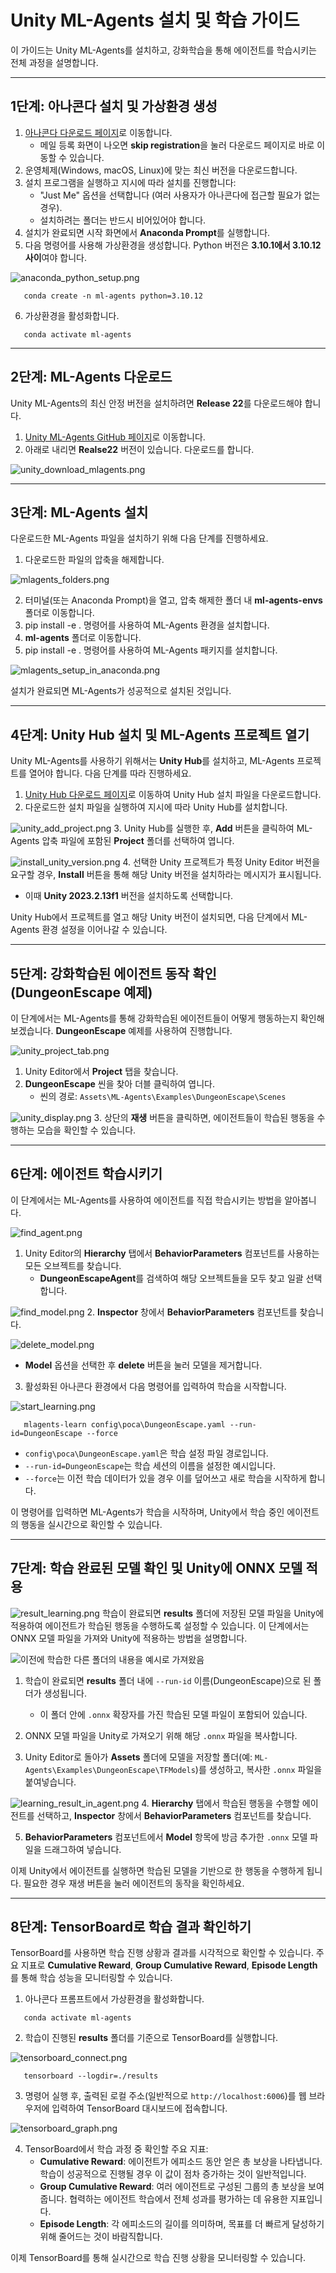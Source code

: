 
# Unity ML-Agents 설치 및 학습 가이드

이 가이드는 Unity ML-Agents를 설치하고, 강화학습을 통해 에이전트를 학습시키는 전체 과정을 설명합니다. 

---

## 1단계: 아나콘다 설치 및 가상환경 생성

1. [아나콘다 다운로드 페이지](https://www.anaconda.com/products/distribution#download-section)로 이동합니다.
   - 메일 등록 화면이 나오면 **skip registration**을 눌러 다운로드 페이지로 바로 이동할 수 있습니다.
2. 운영체제(Windows, macOS, Linux)에 맞는 최신 버전을 다운로드합니다.
3. 설치 프로그램을 실행하고 지시에 따라 설치를 진행합니다:
   - "Just Me" 옵션을 선택합니다 (여러 사용자가 아나콘다에 접근할 필요가 없는 경우).
   - 설치하려는 폴더는 반드시 비어있어야 합니다.
4. 설치가 완료되면 시작 화면에서 **Anaconda Prompt**를 실행합니다.
5. 다음 명령어를 사용해 가상환경을 생성합니다. Python 버전은 **3.10.1에서 3.10.12 사이**여야 합니다.

![anaconda_python_setup.png](anaconda_python_setup.png)
```
   conda create -n ml-agents python=3.10.12
```
6. 가상환경을 활성화합니다.
```
   conda activate ml-agents
```
---

## 2단계: ML-Agents 다운로드

Unity ML-Agents의 최신 안정 버전을 설치하려면 **Release 22**를 다운로드해야 합니다.

1. [Unity ML-Agents GitHub 페이지](https://github.com/Unity-Technologies/ml-agents?tab=readme-ov-file)로 이동합니다.
2. 아래로 내리면 **Realse22** 버전이 있습니다. 다운로드를 합니다.

![unity_download_mlagents.png](unity_download_mlagents.png)

---

## 3단계: ML-Agents 설치

다운로드한 ML-Agents 파일을 설치하기 위해 다음 단계를 진행하세요.


1. 다운로드한 파일의 압축을 해제합니다.

![mlagents_folders.png](mlagents_folders.png)

2. 터미널(또는 Anaconda Prompt)을 열고, 압축 해제한 폴더 내 **ml-agents-envs** 폴더로 이동합니다.
3. pip install -e . 명령어를 사용하여 ML-Agents 환경을 설치합니다.
4. **ml-agents** 폴더로 이동합니다.
5. pip install -e . 명령어를 사용하여 ML-Agents 패키지를 설치합니다.

![mlagents_setup_in_anaconda.png](mlagents_setup_in_anaconda.png)

설치가 완료되면 ML-Agents가 성공적으로 설치된 것입니다.

---

## 4단계: Unity Hub 설치 및 ML-Agents 프로젝트 열기

Unity ML-Agents를 사용하기 위해서는 **Unity Hub**를 설치하고, ML-Agents 프로젝트를 열어야 합니다. 다음 단계를 따라 진행하세요.

1. [Unity Hub 다운로드 페이지](https://unity.com/download)로 이동하여 Unity Hub 설치 파일을 다운로드합니다.
2. 다운로드한 설치 파일을 실행하여 지시에 따라 Unity Hub를 설치합니다.

![unity_add_project.png](unity_add_project.png)
3. Unity Hub를 실행한 후, **Add** 버튼을 클릭하여 ML-Agents 압축 파일에 포함된 **Project** 폴더를 선택하여 엽니다.

![install_unity_version.png](install_unity_version.png)
4. 선택한 Unity 프로젝트가 특정 Unity Editor 버전을 요구할 경우, **Install** 버튼을 통해 해당 Unity 버전을 설치하라는 메시지가 표시됩니다.
   - 이때 **Unity 2023.2.13f1** 버전을 설치하도록 선택합니다.

Unity Hub에서 프로젝트를 열고 해당 Unity 버전이 설치되면, 다음 단계에서 ML-Agents 환경 설정을 이어나갈 수 있습니다.

---

## 5단계: 강화학습된 에이전트 동작 확인 (DungeonEscape 예제)

이 단계에서는 ML-Agents를 통해 강화학습된 에이전트들이 어떻게 행동하는지 확인해보겠습니다. **DungeonEscape** 예제를 사용하여 진행합니다.

![unity_project_tab.png](unity_project_tab.png)
1. Unity Editor에서 **Project** 탭을 찾습니다.
2. **DungeonEscape** 씬을 찾아 더블 클릭하여 엽니다.
   - 씬의 경로: `Assets\ML-Agents\Examples\DungeonEscape\Scenes`

![unity_display.png](unity_display.png)
3. 상단의 **재생** 버튼을 클릭하면, 에이전트들이 학습된 행동을 수행하는 모습을 확인할 수 있습니다.

---

## 6단계: 에이전트 학습시키기

이 단계에서는 ML-Agents를 사용하여 에이전트를 직접 학습시키는 방법을 알아봅니다.

![find_agent.png](find_agent.png)
1. Unity Editor의 **Hierarchy** 탭에서 **BehaviorParameters** 컴포넌트를 사용하는 모든 오브젝트를 찾습니다.
   - **DungeonEscapeAgent**를 검색하여 해당 오브젝트들을 모두 찾고 일괄 선택합니다.

![find_model.png](find_model.png)
2. **Inspector** 창에서 **BehaviorParameters** 컴포넌트를 찾습니다.

![delete_model.png](delete_model.png)
   - **Model** 옵션을 선택한 후 **delete** 버튼을 눌러 모델을 제거합니다.

3. 활성화된 아나콘다 환경에서 다음 명령어를 입력하여 학습을 시작합니다.

![start_learning.png](start_learning.png)
```
   mlagents-learn config\poca\DungeonEscape.yaml --run-id=DungeonEscape --force
```
   - `config\poca\DungeonEscape.yaml`은 학습 설정 파일 경로입니다.
   - `--run-id=DungeonEscape`는 학습 세션의 이름을 설정한 예시입니다.
   - `--force`는 이전 학습 데이터가 있을 경우 이를 덮어쓰고 새로 학습을 시작하게 합니다.

이 명령어를 입력하면 ML-Agents가 학습을 시작하며, Unity에서 학습 중인 에이전트의 행동을 실시간으로 확인할 수 있습니다.

---

## 7단계: 학습 완료된 모델 확인 및 Unity에 ONNX 모델 적용

![result_learning.png](result_learning.png)
학습이 완료되면 **results** 폴더에 저장된 모델 파일을 Unity에 적용하여 에이전트가 학습된 행동을 수행하도록 설정할 수 있습니다. 이 단계에서는 ONNX 모델 파일을 가져와 Unity에 적용하는 방법을 설명합니다.

![이전에 학습한 다른 폴더의 내용을 예시로 가져왔음](result_files.png)
1. 학습이 완료되면 **results** 폴더 내에 `--run-id` 이름(DungeonEscape)으로 된 폴더가 생성됩니다.
   - 이 폴더 안에 `.onnx` 확장자를 가진 학습된 모델 파일이 포함되어 있습니다.

2. ONNX 모델 파일을 Unity로 가져오기 위해 해당 `.onnx` 파일을 복사합니다.

3. Unity Editor로 돌아가 **Assets** 폴더에 모델을 저장할 폴더(예: `ML-Agents\Examples\DungeonEscape\TFModels`)를 생성하고, 복사한 `.onnx` 파일을 붙여넣습니다.

![learning_result_in_agent.png](learning_result_in_agent.png)
4. **Hierarchy** 탭에서 학습된 행동을 수행할 에이전트를 선택하고, **Inspector** 창에서 **BehaviorParameters** 컴포넌트를 찾습니다.

5. **BehaviorParameters** 컴포넌트에서 **Model** 항목에 방금 추가한 `.onnx` 모델 파일을 드래그하여 넣습니다.

이제 Unity에서 에이전트를 실행하면 학습된 모델을 기반으로 한 행동을 수행하게 됩니다. 필요한 경우 재생 버튼을 눌러 에이전트의 동작을 확인하세요.

---

## 8단계: TensorBoard로 학습 결과 확인하기

TensorBoard를 사용하면 학습 진행 상황과 결과를 시각적으로 확인할 수 있습니다. 주요 지표로 **Cumulative Reward**, **Group Cumulative Reward**, **Episode Length**를 통해 학습 성능을 모니터링할 수 있습니다.

1. 아나콘다 프롬프트에서 가상환경을 활성화합니다.
```
   conda activate ml-agents
```
2. 학습이 진행된 **results** 폴더를 기준으로 TensorBoard를 실행합니다.

![tensorboard_connect.png](tensorboard_connect.png)

```
   tensorboard --logdir=./results
```

3. 명령어 실행 후, 출력된 로컬 주소(일반적으로 `http://localhost:6006`)를 웹 브라우저에 입력하여 TensorBoard 대시보드에 접속합니다.


![tensorboard_graph.png](tensorboard_graph.png)

4. TensorBoard에서 학습 과정 중 확인할 주요 지표:
   - **Cumulative Reward**: 에이전트가 에피소드 동안 얻은 총 보상을 나타냅니다. 학습이 성공적으로 진행될 경우 이 값이 점차 증가하는 것이 일반적입니다.
   - **Group Cumulative Reward**: 여러 에이전트로 구성된 그룹의 총 보상을 보여줍니다. 협력하는 에이전트 학습에서 전체 성과를 평가하는 데 유용한 지표입니다.
   - **Episode Length**: 각 에피소드의 길이를 의미하며, 목표를 더 빠르게 달성하기 위해 줄어드는 것이 바람직합니다.

이제 TensorBoard를 통해 실시간으로 학습 진행 상황을 모니터링할 수 있습니다.

